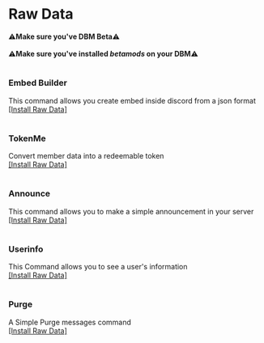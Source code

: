 # Raw Data
⚠️<b>Make sure you've DBM Beta</b>⚠️ <br>
<br>
⚠️<b>Make sure you've installed <em>betamods</em> on your DBM</b>⚠️

# <h3> Embed Builder </h3>
This command allows you create embed inside discord from a json format <br>
[[Install Raw Data]](https://github.com/Gr3nDy/DBM-Embed-Builder)

# <h3> TokenMe </h3>
Convert member data into a redeemable token <br>
[[Install Raw Data]](https://github.com/Gr3nDy/Discord-Bot-Maker/blob/master/Raw-Data/tokenme/README.md)

# <h3> Announce </h3>
This command allows you to make a simple announcement in your server <br>
[[Install Raw Data]](https://github.com/Gr3nDy/Discord-Bot-Maker/blob/master/Raw-Data/announce/README.md)

# <h3> Userinfo </h3>
This Command allows you to see a user's information <br>
[[Install Raw Data]](https://github.com/Gr3nDy/Discord-Bot-Maker/blob/master/Raw-Data/userinfo/README.md)

# <h3> Purge </h3>
A Simple Purge messages command <br>
[[Install Raw Data]](https://github.com/Gr3nDy/Discord-Bot-Maker/blob/master/Raw-Data/purge/README.md)
